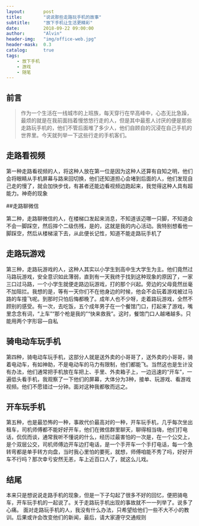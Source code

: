 ```yaml
---
layout:       post
title:        "说说那些走路玩手机的故事"
subtitle:     "放下手机让生活更精彩"
date:         2018-09-22 09:00:00
author:       "Alvin"
header-img:   "img/office-web.jpg"
header-mask:  0.3
catalog:      true
tags:
    - 放下手机
    - 游戏
    - 随笔
---
```

## 前言

>作为一个生活在一线城市的上班族，每天穿行在早高峰中，心态无比急躁，最烦的就是在我前面挡着慢悠悠行走的人，但是其中最惹人讨厌的便是那些走路玩手机的，他们不管后面堆了多少人，他们自顾自的沉浸在自己手机的世界里。今天就列举一下这些行走的手机客们。

## 走路看视频

第一种走路看视频的人，将这种人放在第一位是因为这种人还算有自知之明，他们会将眼睛从手机屏幕与路来回切换，他们还知道担心会堵到后面的人，他们发现自己走的慢了，就会加快步伐，有甚者还能边看视频边跑起来，我觉得这种人具有超能力。神奇的现象

##走路聊微信

第二种，走路聊微信的人，在楼梯口发起来消息，不知道该迈哪一只脚，不知道会不会一脚踩空，然后摔个二级伤残，是的，这就是我的内心活动。我特别想看他一脚踩空，然后从楼梯滚下去，从此便长记性，知道不能走路玩手机了

## 走路玩游戏

第三种，走路玩游戏的人，这种人其实以小学生到高中生大学生为主。他们竟然过马路玩游戏，安全意识如此薄弱，直到有一天我终于找到这种现象的原因了，一家三口过马路，一个小学生就便走路边玩游戏，打的那个兴起。旁边的父母竟然丝毫不加阻拦。我想的是，等有一天你们不在他身边的时候，他会不会玩着游戏被过马路的车撞飞呢。到那时只怕后悔都晚了。成年人也不少呀，走着路玩游戏，全然不顾别的感受。有一次，去吃饭，五个成年男子在一个餐馆门口，打起来了游戏，嘴里念念有词，“上车”“那个枪是我的”“快来救我”。这时，餐馆门口人越堵越多。只能用两个字形容—自私

## 骑电动车玩手机

第四种，骑电动车玩手机，这部分人就是送外卖的小哥哥了，送外卖的小哥哥，骑着电动车，有如神助，不是电动车的马力有限制，他们都能飞。当然这也是生计没有办法，他们通常把手机放在车把上、手里、外卖箱子上，一边迅速的“开车”，一遍低头看手机，我观察了一下他们的屏幕，大体分为3种，接单、玩游戏、看游戏视频。他们不愿错过一分钟。面对这种我都敬而远之。

## 开车玩手机

第五种，也是最恐怖的一种，事故代价最高对的一种，开车玩手机，几乎每次坐出租车，司机师傅都不能好好开车，他们在微信群里聊天，聊得相当嗨，他们打电话，侃侃而谈，通常我听不懂说的什么，经历过最害怕的一次是，在一个公交上，是个双层公交，司机师傅边开车边打电话，是一个手开车一个手打电话，每一个急转弯都是单手转方向盘，当时我心里怕的要死，就想，师傅咱能不秀了吗，好好开车不行吗？那次幸亏安然无恙，车上近百口人了，就这么儿戏。

## 结尾

本来只是想说说走路手机的现象，但是一下子勾起了很多不好的回忆，便把骑电车，开车玩手机的一起说了。关于走路玩手机出现的事故就不一一列举了。说多了心痛。
面对走路玩手机的人，我没有什么办法，只希望给他们一些不大不小的教训。后果或许会改变他们的新闻，最后，请大家遵守交通规则